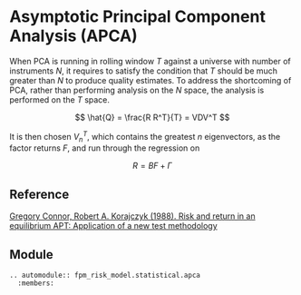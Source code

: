 # Asymptotic Principal Component Analysis (APCA)

When PCA is running in rolling window $T$ against a universe
with number of instruments $N$, it requires to satisfy the
condition that $T$ should be much greater than $N$ to produce
quality estimates. To address the shortcoming of PCA, rather
than performing analysis on the $N$ space, the analysis
is performed on the $T$ space.

$$
\hat{Q} = \frac{R R^T}{T} = VDV^T
$$

It is then chosen $V_n^T$, which contains the greatest $n$
eigenvectors, as the factor returns $F$, and run through
the regression on

$$
R = B F + {\Gamma}
$$

## Reference

[Gregory Connor, Robert A. Korajczyk (1988). Risk and return in an equilibrium APT: Application of a new test methodology](https://www.sciencedirect.com/science/article/abs/pii/0304405X88900621?via%3Dihub#preview-section-abstract)

## Module

```{eval-rst}
.. automodule:: fpm_risk_model.statistical.apca
  :members:
```
